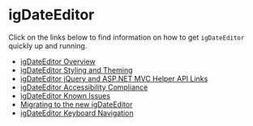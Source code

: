 ﻿<!--
|metadata|
{
    "fileName": "igdateeditor-igdateeditor",
    "controlName": "igEditors",
    "tags": []
}
|metadata|
-->

# igDateEditor


Click on the links below to find information on how to get `igDateEditor` quickly up and running.

-   [igDateEditor Overview](igDateEditor-Overview.html)
-   [igDateEditor Styling and Theming](igDateEditor-Styling-and-Theming.html)
-   [igDateEditor jQuery and ASP.NET MVC Helper API Links](igDateEditor-jQuery-API.html)
-   [igDateEditor Accessibility Compliance](igDateEditor-Accessibility-Compliance.html)
-   [igDateEditor Known Issues](igDateEditor-Known-Issues.html)
-   [Migrating to the new igDateEditor](Migrating-to-the-new-igDateEditor.html)
-   [igDateEditor Keyboard Navigation](igDateEditor-Keyboard-Navigation.html)

 

 


